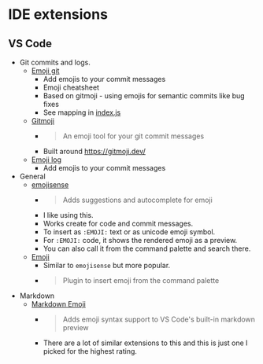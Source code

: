 # IDE extensions


## VS Code

- Git commits and logs.
    - [Emoji git](https://github.com/benjaminadk/emojigit)
         - Add emojis to your commit messages
         - Emoji cheatsheet
         - Based on gitmoji - using emojis for semantic commits like bug fixes
         - See mapping in [index.js](https://github.com/benjaminadk/emojigit/blob/master/src/gitmojis/index.js)
    - [Gitmoji](https://marketplace.visualstudio.com/items?itemName=Vtrois.gitmoji-vscode)
        - > An emoji tool for your git commit messages
        - Built around https://gitmoji.dev/
    - [Emoji log](https://marketplace.visualstudio.com/items?itemName=ahmadawais.emoji-log-vscode)
        - Add emojis to your commit messages
- General
    - [emojisense](https://marketplace.visualstudio.com/items?itemName=bierner.emojisense)
        - > Adds suggestions and autocomplete for emoji
        - I like using this. 
        - Works create for code and commit messages.
        - To insert as `:EMOJI:` text or as unicode emoji symbol.
        - For `:EMOJI:` code, it shows the rendered emoji as a preview.
        - You can also call it from the command palette and search there.
    - [Emoji](https://marketplace.visualstudio.com/items?itemName=Perkovec.emoji)
        - Similar to `emojisense` but more popular.
        - > Plugin to insert emoji from the command palette
- Markdown
    - [Markdown Emoji](https://marketplace.visualstudio.com/items?itemName=bierner.markdown-emoji)
        - > Adds emoji syntax support to VS Code's built-in markdown preview
        - There are a lot of similar extensions to this and this is just one I picked for the highest rating.
